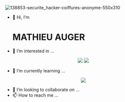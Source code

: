 
![138853-securite_hacker-coiffures-anonyme-550x310](https://github.com/user-attachments/assets/072ffcad-587a-4e02-bffa-cf57368bd443)

- 👋 Hi, I’m
  <h1>MATHIEU AUGER</h1>
- 👀 I’m interested in ...
<!---
![png-clipart-black-computer-illustration-cloud-computing-security-cloud-storage-internet-networking-television-computer-network-thumbnail](https://github.com/user-attachments/assets/55f7c881-a043-49c4-bc3b-c8676a2cca36)
![Taekwondo_at_the_2020_Summer_Olympics](https://github.com/user-attachments/assets/e35ab04f-28e7-4a47-ade3-e3292e30a84a){ width="500px" height="500px" style="display: block; margin: 0 auto" }
--->

<p align="center">
<img src="https://github.com/user-attachments/assets/e35ab04f-28e7-4a47-ade3-e3292e30a84a" />  
<img src="https://github.com/user-attachments/assets/55f7c881-a043-49c4-bc3b-c8676a2cca36" />
</p>


- 🌱 I’m currently learning ...
<!---
![Python svg](https://github.com/user-attachments/assets/df18da88-58cc-425a-8d94-a29546370876)
--->
<p align="center">
<img src="https://github.com/user-attachments/assets/df18da88-58cc-425a-8d94-a29546370876" />

- 💞️ I’m looking to collaborate on ...
- 📫 How to reach me ...
  <!---
  
- 😄 Pronouns: ...
- ⚡ Fun fact: ...

<!---
mathieu-auger/mathieu-auger is a ✨ special ✨ repository because its `README.md` (this file) appears on your GitHub profile.
You can click the Preview link to take a look at your changes.
--->
